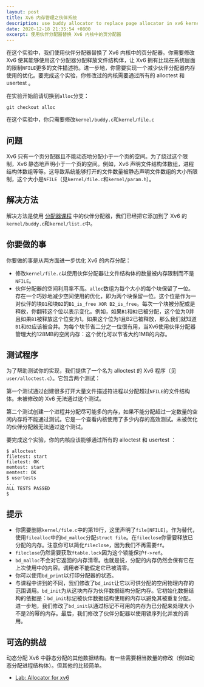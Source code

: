 ```yaml
---
layout: post
title: Xv6 内存管理之伙伴系统
description: use buddy allocator to replace page allocator in xv6 kernel
date: 2020-12-18 21:35:54 +0800
excerpt: 使用伙伴分配器替换 Xv6 内核中的页分配器
---
```


在这个实验中，我们使用伙伴分配器替换了 Xv6 内核中的页分配器。你需要修改 Xv6 使其能够使用这个分配器分配释放文件结构体，让 Xv6 拥有比现在系统层面的限制`NFILE`更多的文件描述符。进一步地，你需要实现一个减少伙伴分配器内存使用的优化。要完成这个实验，你修改过的内核需要通过所有的 alloctest 和 usertest 。

在实验开始前请切换到`alloc`分支：

`git checkout alloc`

在这个实验中，你只需要修改`kernel/buddy.c`和`kernel/file.c`

## 问题

Xv6 只有一个页分配器且不能动态地分配小于一个页的空间。为了绕过这个限制，Xv6 静态地声明小于一个页的空间。例如，Xv6 声明文件结构体数组，进程结构体数组等等。这导致系统能够打开的文件数量被静态声明文件数组的大小所限制，这个大小是`NFILE`（见`kernel/file.c`和`kernel/param.h`）。

## 解决方法

解决方法是使用 [分配器课程](https://pdos.csail.mit.edu/6.828/2019/lec/malloc.c) 中的伙伴分配器，我们已经把它添加到了 Xv6 的`kernel/buddy.c`和`kernel/list.c`中。

## 你要做的事

你要做的事是从两方面进一步优化 Xv6 的内存分配：

- 修改`kernel/file.c`以使用伙伴分配器让文件结构体的数量被内存限制而不是`NFILE`。
- 伙伴分配器的空间利用率不高。`alloc`数组为每个大小的每个块保留了一位。存在一个巧妙地减少空间使用的优化，即为两个块保留一位。这个位是作为一对伙伴的块`B1`和块`B2`的`B1_is_free XOR B2_is_free`。每次一个块被分配或是释放，你翻转这个位以表示变化。例如，如果`B1`和`B2`已被分配，这个位为0并且如果`B1`被释放这个位变为1。如果这个位为1且B2已被释放，那么我们就知道`B1`和`B2`应该被合并。为每个块节省二分之一位很有用，当Xv6使用伙伴分配器管理大约128MB的空闲内存：这个优化可以节省大约1MB的内存。

## 测试程序

为了帮助测试你的实现，我们提供了一个名为 alloctest 的 Xv6 程序（见`user/alloctest.c`）。它包含两个测试：

第一个测试通过创建很多打开大量文件描述符进程以分配超过`NFILE`的文件结构体。未被修改的 Xv6 无法通过这个测试。

第二个测试创建一个进程并分配尽可能多的内存，如果不能分配超过一定数量的空闲内存将不能通过测试。它是一个查看内核使用了多少内存的高效测试。未被优化的伙伴分配器无法通过这个测试。

要完成这个实验，你的内核应该能够通过所有的 alloctest 和 usertest ：

```
$ alloctest
filetest: start
filetest: OK
memtest: start
memtest: OK
$ usertests
...
ALL TESTS PASSED
$
```

## 提示

- 你需要删除`kernel/file.c`中的第19行，这里声明了`file[NFILE]`。作为替代，使用`filealloc`中的`bd_malloc`分配`struct file`。在`fileclose`你需要释放已分配的内存。注意你可以简化`fileclose`，因为我们不再需要`ff`。
- `fileclose`仍然需要获取`ftable.lock`因为这个锁能保护`f->ref`。
- `bd_malloc`不会对它返回的内存清零。也就是说，分配的内存仍然会保有它在上次使用中的内容。调用者不能假定它已被清零。
- 你可以使用`bd_print`以打印分配器的状态。
- 与课程中讲到的不同，我们修改了`bd_init`让它以可供分配的空闲物理内存的范围调用。`bd_init`为从这块内存为伙伴数据结构分配内存。它初始化数据结构的依据是：`bd_init`标记被伙伴数据结构使用的内存以避免其被重复分配。进一步地，我们修改了`bd_init`以通过标记不可用的内存为已分配来处理大小不是2的幂的内存。最后，我们修改了伙伴分配器以使用锁序列化并发的调用。

## 可选的挑战

动态分配 Xv6 中静态分配的其他数据结构。有一些需要相当数量的修改（例如动态分配进程结构体）。但其他的比较简单。

- [Lab: Allocator for xv6](https://pdos.csail.mit.edu/6.828/2019/labs/alloc.html)
